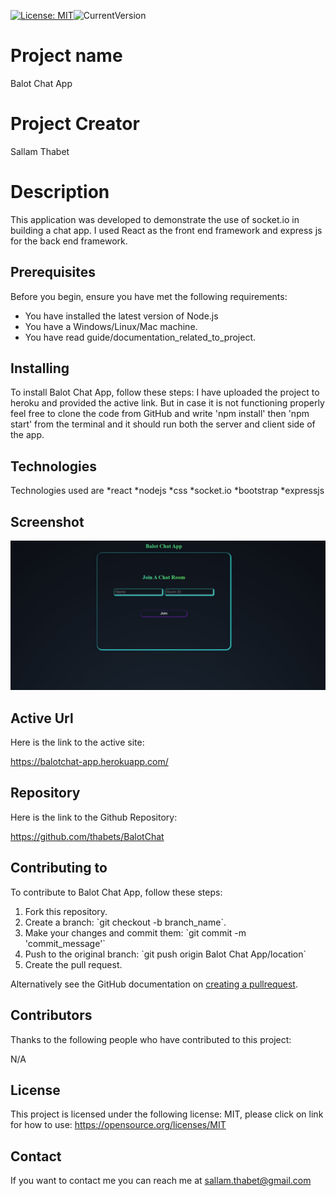 [![License: MIT](https://img.shields.io/badge/License-MIT-yellow.svg)](https://opensource.org/licenses/MIT)![CurrentVersion](https://img.shields.io/badge/version-1.0.0-green.svg)

# Project name 
Balot Chat App

# Project Creator
Sallam Thabet

# Description
This application was developed to demonstrate the use of socket.io in building a chat app. I used React as the front end framework and express js for the back end framework.

## Prerequisites
Before you begin, ensure you have met the following requirements:
* You have installed the latest version of Node.js
* You have a Windows/Linux/Mac machine.
* You have read guide/documentation_related_to_project.

## Installing

To install Balot Chat App, follow these steps:
I have uploaded the project to heroku and provided the active link. But in case it is not functioning properly feel free to clone the code from GitHub and write 'npm install' then 'npm start' from the terminal and it should run both the server and client side of the app. 

## Technologies 

Technologies used are *react *nodejs *css *socket.io *bootstrap *expressjs 

## Screenshot

![Screenshot](/images/chatintro.jpg)

## Active Url

Here is the link to the active site: 

https://balotchat-app.herokuapp.com/

## Repository

Here is the link to the Github Repository: 

https://github.com/thabets/BalotChat

## Contributing to

To contribute to Balot Chat App, follow these steps:
1. Fork this repository.
2. Create a branch: \`git checkout -b branch_name\`.
3. Make your changes and commit them: \`git commit -m 'commit_message'\`
4. Push to the original branch: \`git push origin Balot Chat App/location\`
5. Create the pull request.

Alternatively see the GitHub documentation on [creating a pullrequest](https://help.github.com/en/github/collaborating-with-issues-and-pull-requests/creating-a-pull-request).

## Contributors

Thanks to the following people who have contributed to this project:

N/A

## License

This project is licensed under the following license: MIT, please click on link for how to use: https://opensource.org/licenses/MIT

## Contact

If you want to contact me you can reach me at sallam.thabet@gmail.com
